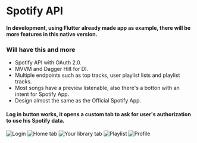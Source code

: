 # Spotify API
#### In development, using Flutter already made app as example, there will be more features in this native version.
### Will have this and more
 - Spotify API with OAuth 2.0.
 - MVVM and Dagger Hilt for DI.
 - Multiple endpoints such as top tracks, user playlist lists and playlist tracks.
 - Most songs have a preview listenable, also there's a botton with an intent for Spotify App.
 - Design almost the same as the Official Spotify App.

#### Log in button works, it opens a custom tab to ask for user's authorization to use his Spotify data.
![Login](https://i.imgur.com/4qbCvE4.jpg)
![Home tab](https://i.imgur.com/z0UgKXk.jpg)
![Your library tab](https://i.imgur.com/4Lq2cF0.jpg)
![Playlist](https://i.imgur.com/XJgaQHS.jpg)
![Profile](https://i.imgur.com/XJgaQHS.jpg)
